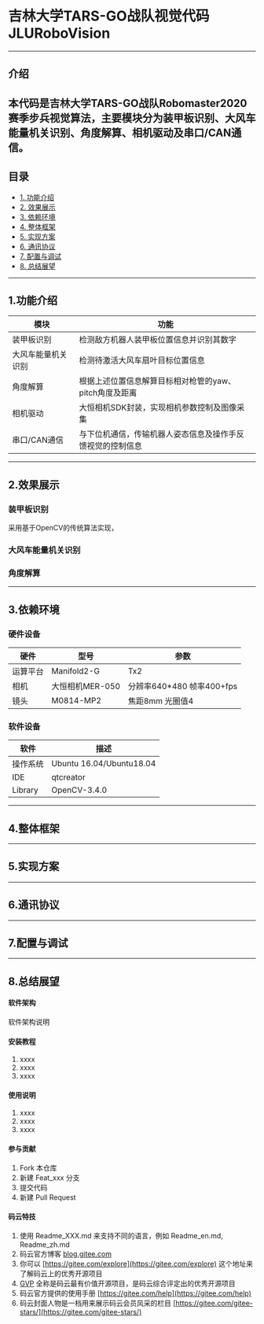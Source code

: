 # 吉林大学TARS-GO战队视觉代码JLURoboVision
---
## 介绍
本代码是吉林大学TARS-GO战队Robomaster2020赛季步兵视觉算法，主要模块分为**装甲板识别**、**大风车能量机关识别**、**角度解算**、**相机驱动**及**串口/CAN通信**。
---
## 目录
* [1. 功能介绍](#1功能介绍)
* [2. 效果展示](#2效果展示)
* [3. 依赖环境](#3依赖环境)
* [4. 整体框架](#4整体框架)
* [5. 实现方案](#5实现方案)
* [6. 通讯协议](#6通信协议)
* [7. 配置与调试](#7配置与调试)
* [8. 总结展望](#8总结展望)
---
## 1.功能介绍
|模块     |功能     |
| ------- | ------ |
|装甲板识别| 检测敌方机器人装甲板位置信息并识别其数字 |
|大风车能量机关识别| 检测待激活大风车扇叶目标位置信息 |
|角度解算| 根据上述位置信息解算目标相对枪管的yaw、pitch角度及距离 |
|相机驱动| 大恒相机SDK封装，实现相机参数控制及图像采集 |
|串口/CAN通信| 与下位机通信，传输机器人姿态信息及操作手反馈视觉的控制信息 |
---
## 2.效果展示
### 装甲板识别
采用基于OpenCV的传统算法实现，
### 大风车能量机关识别

### 角度解算
---
## 3.依赖环境
### 硬件设备
|硬件|型号|参数|
|---|---|---|
|运算平台|Manifold2-G|Tx2|
|相机|大恒相机MER-050|分辨率640*480 帧率400+fps|
|镜头|M0814-MP2|焦距8mm 光圈值4|
### 软件设备
|软件|描述|
|---|---|
|操作系统|Ubuntu 16.04/Ubuntu18.04|
|IDE|qtcreator|
|Library|OpenCV-3.4.0|

---
## 4.整体框架

---
## 5.实现方案

---
## 6.通讯协议

---
## 7.配置与调试

---
## 8.总结展望


#### 软件架构
软件架构说明


#### 安装教程

1.  xxxx
2.  xxxx
3.  xxxx

#### 使用说明

1.  xxxx
2.  xxxx
3.  xxxx

#### 参与贡献

1.  Fork 本仓库
2.  新建 Feat_xxx 分支
3.  提交代码
4.  新建 Pull Request


#### 码云特技

1.  使用 Readme\_XXX.md 来支持不同的语言，例如 Readme\_en.md, Readme\_zh.md
2.  码云官方博客 [blog.gitee.com](https://blog.gitee.com)
3.  你可以 [https://gitee.com/explore](https://gitee.com/explore) 这个地址来了解码云上的优秀开源项目
4.  [GVP](https://gitee.com/gvp) 全称是码云最有价值开源项目，是码云综合评定出的优秀开源项目
5.  码云官方提供的使用手册 [https://gitee.com/help](https://gitee.com/help)
6.  码云封面人物是一档用来展示码云会员风采的栏目 [https://gitee.com/gitee-stars/](https://gitee.com/gitee-stars/)
